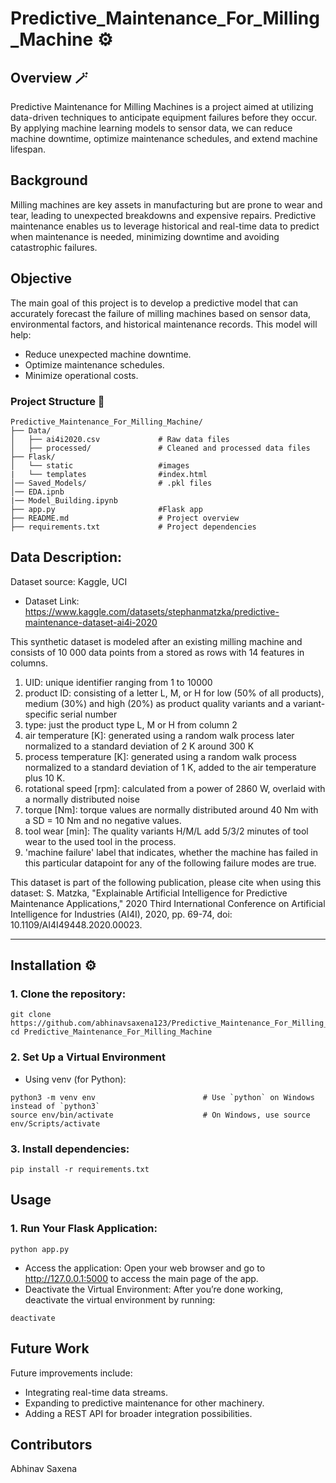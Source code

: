 # Predictive_Maintenance_For_Milling_Machine ⚙️

## Overview 🪄
Predictive Maintenance for Milling Machines is a project aimed at utilizing data-driven techniques to anticipate equipment failures before they occur. By applying machine learning models to sensor data, we can reduce machine downtime, optimize maintenance schedules, and extend machine lifespan.

## Background
Milling machines are key assets in manufacturing but are prone to wear and tear, leading to unexpected breakdowns and expensive repairs. Predictive maintenance enables us to leverage historical and real-time data to predict when maintenance is needed, minimizing downtime and avoiding catastrophic failures.

## Objective
The main goal of this project is to develop a predictive model that can accurately forecast the failure of milling machines based on sensor data, environmental factors, and historical maintenance records. 
This model will help:
* Reduce unexpected machine downtime.
* Optimize maintenance schedules.
* Minimize operational costs.

### Project Structure 📒
```
Predictive_Maintenance_For_Milling_Machine/
├── Data/
│   ├── ai4i2020.csv             # Raw data files
│   ├── processed/               # Cleaned and processed data files
├── Flask/
│   └── static                   #images
|   └── templates                #index.html
│── Saved_Models/                # .pkl files
│── EDA.ipnb                       
|── Model_Building.ipynb
├── app.py                       #Flask app
├── README.md                    # Project overview
├── requirements.txt             # Project dependencies
```

## Data Description: 
Dataset source: Kaggle, UCI
* Dataset Link: https://www.kaggle.com/datasets/stephanmatzka/predictive-maintenance-dataset-ai4i-2020

This synthetic dataset is modeled after an existing milling machine and consists of 10 000 data points from a stored as rows with 14 features in columns.
1. UID: unique identifier ranging from 1 to 10000
2. product ID: consisting of a letter L, M, or H for low (50% of all products), medium (30%) and high (20%) as product quality variants and a variant-specific serial number
3. type: just the product type L, M or H from column 2
4. air temperature [K]: generated using a random walk process later normalized to a standard deviation of 2 K around 300 K
5. process temperature [K]: generated using a random walk process normalized to a standard deviation of 1 K, added to the air temperature plus 10 K.
6. rotational speed [rpm]: calculated from a power of 2860 W, overlaid with a normally distributed noise
7. torque [Nm]: torque values are normally distributed around 40 Nm with a SD = 10 Nm and no negative values.
8. tool wear [min]: The quality variants H/M/L add 5/3/2 minutes of tool wear to the used tool in the process.
9. 'machine failure' label that indicates, whether the machine has failed in this particular datapoint for any of the following failure modes are true.

This dataset is part of the following publication, please cite when using this dataset:
S. Matzka, "Explainable Artificial Intelligence for Predictive Maintenance Applications," 2020 Third International Conference on Artificial Intelligence for Industries (AI4I), 2020, pp. 69-74, doi: 10.1109/AI4I49448.2020.00023.

____________________________________________________________________________________________________________________________________________________________________________

## Installation ⚙️
### 1. Clone the repository:
```
git clone https://github.com/abhinavsaxena123/Predictive_Maintenance_For_Milling_Machine
cd Predictive_Maintenance_For_Milling_Machine
```

### 2. Set Up a Virtual Environment
* Using venv (for Python):
```
python3 -m venv env                        # Use `python` on Windows instead of `python3`
source env/bin/activate                    # On Windows, use source env/Scripts/activate
```

### 3. Install dependencies:
```
pip install -r requirements.txt
```

## Usage
### 1. Run Your Flask Application:
```
python app.py
```
* Access the application: Open your web browser and go to http://127.0.0.1:5000 to access the main page of the app.
* Deactivate the Virtual Environment: After you’re done working, deactivate the virtual environment by running:
```
deactivate
```














## Future Work
Future improvements include:

* Integrating real-time data streams.
* Expanding to predictive maintenance for other machinery.
* Adding a REST API for broader integration possibilities.


## Contributors
Abhinav Saxena

